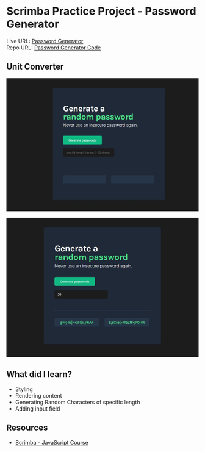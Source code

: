 # Scrimba Practice Project - Password Generator

Live URL: [Password Generator](https://aditi002-holo.github.io/password-generator/) <br/>
Repo URL: [Password Generator Code](https://github.com/Aditi002-holo/password-generator)

## Unit Converter

![](./screenshot.JPG)

![](./screenshot_02.JPG)

## What did I learn?

- Styling
- Rendering content
- Generating Random Characters of specific length
- Adding input field

## Resources

- [Scrimba - JavaScript Course](https://scrimba.com/learn/learnjavascript)